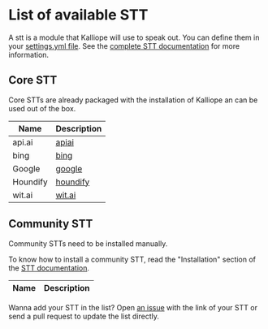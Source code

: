 # List of available STT

A stt is a module that Kalliope will use to speak out. You can define them in your [settings.yml file](settings.md). 
See the [complete STT documentation](stt.md) for more information.

## Core STT
Core STTs are already packaged with the installation of Kalliope an can be used out of the box.

| Name     | Description                                    |
|----------|------------------------------------------------|
| api.ai   | [apiai](../kalliope/stt/apiai/README.md)       |
| bing     | [bing](../kalliope/stt/bing/README.md)         |
| Google   | [google](../kalliope/stt/google/README.md)     |
| Houndify | [houndify](../kalliope/stt/houndify/README.md) |
| wit.ai   | [wit.ai](../kalliope/stt/wit/README.md)        |


## Community STT
Community STTs need to be installed manually.

To know how to install a community STT, read the "Installation" section of the [STT documentation](stt.md).

| Name     | Description                                    |
|----------|------------------------------------------------|

Wanna add your STT in the list? Open [an issue](../../issues) with the link of your STT or send a pull request to update the list directly.


